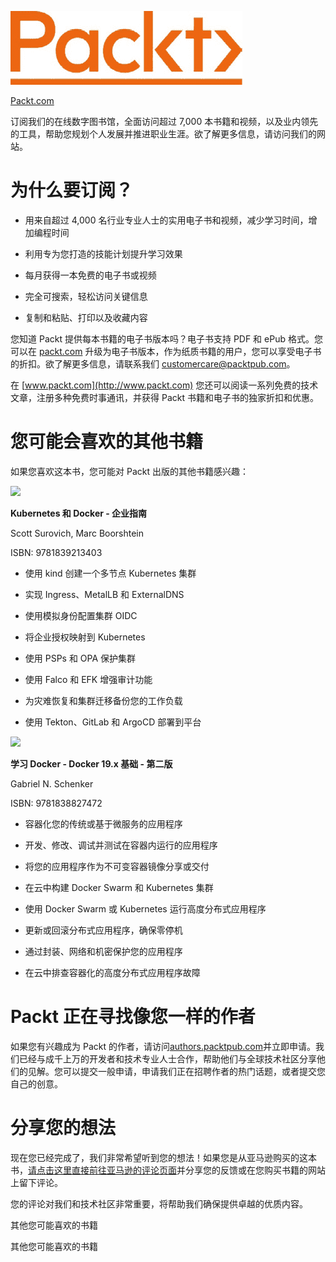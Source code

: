 ![](img/Image87360.jpg)

[Packt.com](http://Packt.com)

订阅我们的在线数字图书馆，全面访问超过 7,000 本书籍和视频，以及业内领先的工具，帮助您规划个人发展并推进职业生涯。欲了解更多信息，请访问我们的网站。

# 为什么要订阅？

+   用来自超过 4,000 名行业专业人士的实用电子书和视频，减少学习时间，增加编程时间

+   利用专为您打造的技能计划提升学习效果

+   每月获得一本免费的电子书或视频

+   完全可搜索，轻松访问关键信息

+   复制和粘贴、打印以及收藏内容

您知道 Packt 提供每本书籍的电子书版本吗？电子书支持 PDF 和 ePub 格式。您可以在 [packt.com](http://packt.com) 升级为电子书版本，作为纸质书籍的用户，您可以享受电子书的折扣。欲了解更多信息，请联系我们 customercare@packtpub.com。

在 [www.packt.com](http://www.packt.com) 您还可以阅读一系列免费的技术文章，注册多种免费时事通讯，并获得 Packt 书籍和电子书的独家折扣和优惠。

# 您可能会喜欢的其他书籍

如果您喜欢这本书，您可能对 Packt 出版的其他书籍感兴趣：

![](https://packt.link/9781839213403)

**Kubernetes 和 Docker - 企业指南**

Scott Surovich, Marc Boorshtein

ISBN: 9781839213403

+   使用 kind 创建一个多节点 Kubernetes 集群

+   实现 Ingress、MetalLB 和 ExternalDNS

+   使用模拟身份配置集群 OIDC

+   将企业授权映射到 Kubernetes

+   使用 PSPs 和 OPA 保护集群

+   使用 Falco 和 EFK 增强审计功能

+   为灾难恢复和集群迁移备份您的工作负载

+   使用 Tekton、GitLab 和 ArgoCD 部署到平台

![](https://packt.link/9781838827472)

**学习 Docker - Docker 19.x 基础 - 第二版**

Gabriel N. Schenker

ISBN: 9781838827472

+   容器化您的传统或基于微服务的应用程序

+   开发、修改、调试并测试在容器内运行的应用程序

+   将您的应用程序作为不可变容器镜像分享或交付

+   在云中构建 Docker Swarm 和 Kubernetes 集群

+   使用 Docker Swarm 或 Kubernetes 运行高度分布式应用程序

+   更新或回滚分布式应用程序，确保零停机

+   通过封装、网络和机密保护您的应用程序

+   在云中排查容器化的高度分布式应用程序故障

# Packt 正在寻找像您一样的作者

如果您有兴趣成为 Packt 的作者，请访问[authors.packtpub.com](http://authors.packtpub.com)并立即申请。我们已经与成千上万的开发者和技术专业人士合作，帮助他们与全球技术社区分享他们的见解。您可以提交一般申请，申请我们正在招聘作者的热门话题，或者提交您自己的创意。

# 分享您的想法

现在您已经完成了，我们非常希望听到您的想法！如果您是从亚马逊购买的这本书，[请点击这里直接前往亚马逊的评论页面](https://packt.link/r/1-803-24823-8)并分享您的反馈或在您购买书籍的网站上留下评论。

您的评论对我们和技术社区非常重要，将帮助我们确保提供卓越的优质内容。

其他您可能喜欢的书籍

其他您可能喜欢的书籍
